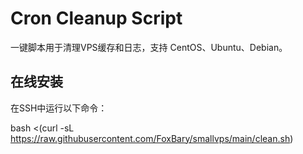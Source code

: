 # Cron Cleanup Script
一键脚本用于清理VPS缓存和日志，支持 CentOS、Ubuntu、Debian。

## 在线安装
在SSH中运行以下命令：

bash <(curl -sL https://raw.githubusercontent.com/FoxBary/smallvps/main/clean.sh)
